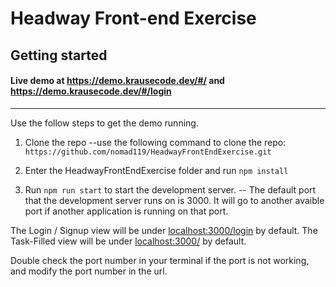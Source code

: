 # Headway Front-end Exercise

## Getting started
#### Live demo at <https://demo.krausecode.dev/#/> and <https://demo.krausecode.dev/#/login>
---

Use the follow steps to get the demo running.

1. Clone the repo
   --use the following command to clone the repo: `https://github.com/nomad119/HeadwayFrontEndExercise.git`

2. Enter the HeadwayFrontEndExercise folder and run `npm install`

3. Run `npm run start` to start the development server.
   -- The default port that the development server runs on is 3000. It will go to another avaible port if another application is running on that port.

The Login / Signup view will be under <localhost:3000/login> by default.
The Task-Filled view will be under <localhost:3000/> by default.

Double check the port number in your terminal if the port is not working, and modify the port number in the url.
